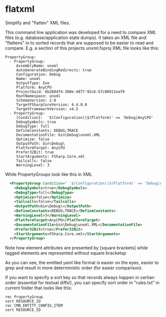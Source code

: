 # flatxml
Simplify and "flatten" XML files.

This command line application was developed for a need to compare XML files (e.g. database/application state dumps). It takes an XML file and "flattens" in to sorted records that are supposed to be easier to read and compare. E.g. a section of this projects unxml.fsproj XML file looks like this:

```
PropertyGroup:
  - PropertyGroup:
     AssemblyName: unxml
     AutoGenerateBindingRedirects: true
     Configuration: Debug
     Name: unxml
     OutputType: Exe
     Platform: AnyCPU
     ProjectGuid: 6b2684f4-360e-4877-92c6-57c00911eaf9
     RootNamespace: unxml
     SchemaVersion: 2.0
     TargetFSharpCoreVersion: 4.4.0.0
     TargetFrameworkVersion: v4.5
  - PropertyGroup:
     [Condition]:  '$(Configuration)|$(Platform)' == 'Debug|AnyCPU'
     DebugSymbols: true
     DebugType: full
     DefineConstants: DEBUG;TRACE
     DocumentationFile: bin\Debug\unxml.XML
     Optimize: false
     OutputPath: bin\Debug\
     PlatformTarget: AnyCPU
     Prefer32Bit: true
     StartArguments: FSharp.Core.xml
     Tailcalls: false
     WarningLevel: 3
```

While PropertyGroups look like this in XML

```xml
  <PropertyGroup Condition=" '$(Configuration)|$(Platform)' == 'Debug|AnyCPU' ">
    <DebugSymbols>true</DebugSymbols>
    <DebugType>full</DebugType>
    <Optimize>false</Optimize>
    <Tailcalls>false</Tailcalls>
    <OutputPath>bin\Debug\</OutputPath>
    <DefineConstants>DEBUG;TRACE</DefineConstants>
    <WarningLevel>3</WarningLevel>
    <PlatformTarget>AnyCPU</PlatformTarget>
    <DocumentationFile>bin\Debug\unxml.XML</DocumentationFile>
    <Prefer32Bit>true</Prefer32Bit>
    <StartArguments>FSharp.Core.xml</StartArguments>
  </PropertyGroup>

```

Note how element attributes are presented by [square brackets] while tagged elements are represented without square bracketsp

As you can see, the emitted yaml like format is easier on the eyes, easier to grep and result in more deterministic order (for easier comparison).

If you want to specify a sort key so that records always happen in certian order (essential for textual diffs!), you can specify sort order in "rules.txt" in current folder that looks like this:

```
rec PropertyGroup
sort RESOURCE_ID
rec CMN_ENTITY_CONFIG_ITEM
sort RESOURCE_ID


